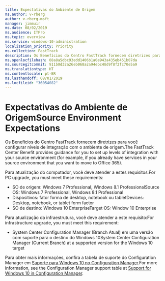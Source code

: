 ```yaml
---
title: Expectativas do Ambiente de Origem
ms.author: v-rberg
author: v-rberg-msft
manager: jimmuir
ms.date: 08/02/2019
ms.audience: ITPro
ms.topic: overview
ms.service: windows-10-administration
localization_priority: Priority
ms.collection: FastTrack
description: Os Benefícios do Centro FastTrack fornecem diretrizes para você configurar níveis de integração com o ambiente de origem para a implantação do Windows 10.
ms.openlocfilehash: 08a8a5dbc93edd1406b1a0e943a435eb451b07da
ms.sourcegitcommit: 911b0d32a26eb068a2a94ebc48d9f8f2fc70e5a9
ms.translationtype: HT
ms.contentlocale: pt-BR
ms.lasthandoff: 08/01/2019
ms.locfileid: "36054082"
---
```

# <a name="source-environment-expectations"></a><span data-ttu-id="fd639-103">Expectativas do Ambiente de Origem</span><span class="sxs-lookup"><span data-stu-id="fd639-103">Source Environment Expectations</span></span>

<span data-ttu-id="fd639-104">Os Benefícios do Centro FastTrack fornecem diretrizes para você configurar níveis de integração com o ambiente de origem.</span><span class="sxs-lookup"><span data-stu-id="fd639-104">The FastTrack Center Benefit provides guidance for you to set up levels of integration with your source environment (for example, if you already have services in your source environment that you want to move to Office 365).</span></span>
  
<span data-ttu-id="fd639-105">Para atualização do computador, você deve atender a estes requisitos:</span><span class="sxs-lookup"><span data-stu-id="fd639-105">For PC upgrade, you must meet these requirements:</span></span>

- <span data-ttu-id="fd639-106">SO de origem: Windows 7 Professional, Windows 8.1 Professional</span><span class="sxs-lookup"><span data-stu-id="fd639-106">Source OS: Windows 7 Professional, Windows 8.1 Professional</span></span>
- <span data-ttu-id="fd639-107">Dispositivos: fator forma de desktop, notebook ou tablet</span><span class="sxs-lookup"><span data-stu-id="fd639-107">Devices: Desktop, notebook, or tablet form factor</span></span>
- <span data-ttu-id="fd639-108">SO de destino: Windows 10 Enterprise</span><span class="sxs-lookup"><span data-stu-id="fd639-108">Target OS: Window 10 Enterprise</span></span>

<span data-ttu-id="fd639-109">Para atualização da infraestrutura, você deve atender a este requisito:</span><span class="sxs-lookup"><span data-stu-id="fd639-109">For infrastructure upgrade, you must meet this requirement:</span></span>   

- <span data-ttu-id="fd639-110">System Center Configuration Manager (Branch Atual) em uma versão com suporte para o destino do Windows 10</span><span class="sxs-lookup"><span data-stu-id="fd639-110">System Center Configuration Manager (Current Branch) at a supported version for the Windows 10 target</span></span>

<span data-ttu-id="fd639-111">Para obter mais informações, confira a tabela de suporte do Configuration Manager em [Suporte para Windows 10 no Configuration Manager](https://docs.microsoft.com/pt-BR/sccm/core/plan-design/configs/support-for-windows-10).</span><span class="sxs-lookup"><span data-stu-id="fd639-111">For more information, see the Configuration Manager support table at [Support for Windows 10 in Configuration Manager](https://docs.microsoft.com/en-us/sccm/core/plan-design/configs/support-for-windows-10).</span></span>
  

 